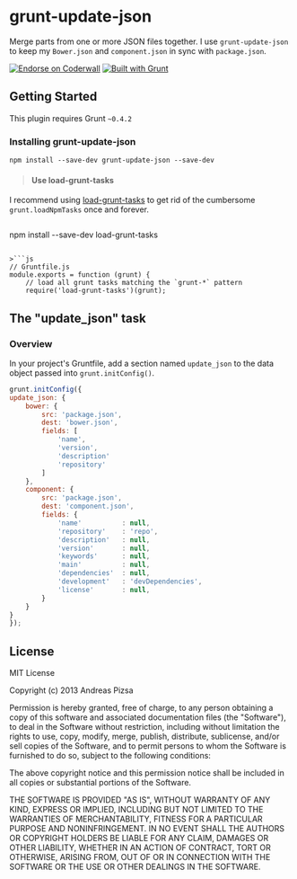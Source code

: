 # grunt-update-json

Merge parts from one or more JSON files together. I use `grunt-update-json` to keep my `Bower.json` and `component.json` in sync with `package.json`.

[![Endorse on Coderwall](http://api.coderwall.com/andreaspizsa/endorsecount.png)](http://coderwall.com/andreaspizsa)
[![Built with Grunt](https://cdn.gruntjs.com/builtwith.png)](http://gruntjs.com/)

## Getting Started
This plugin requires Grunt `~0.4.2`

### Installing grunt-update-json

```shell
npm install --save-dev grunt-update-json --save-dev
```

> #### Use load-grunt-tasks
> 
I recommend using [load-grunt-tasks](https://github.com/sindresorhus/load-grunt-tasks) to get rid of the cumbersome `grunt.loadNpmTasks` once and forever.

> ```shell
npm install --save-dev load-grunt-tasks
```

>```js
// Gruntfile.js
module.exports = function (grunt) {
    // load all grunt tasks matching the `grunt-*` pattern
    require('load-grunt-tasks')(grunt);
```

## The "update_json" task

### Overview
In your project's Gruntfile, add a section named `update_json` to the data object passed into `grunt.initConfig()`.

```js
grunt.initConfig({
update_json: {
	bower: {
		src: 'package.json',
		dest: 'bower.json',
		fields: [
			'name',
			'version',
            'description'     
			'repository'
		]
	},
	component: {
		src: 'package.json',
		dest: 'component.json',
		fields: {
			'name'			: null,
			'repository'	: 'repo',
			'description'	: null,
			'version'		: null,
			'keywords'		: null,
			'main'			: null,
			'dependencies'	: null,
			'development'	: 'devDependencies',
			'license'		: null,
		}
	}
}
});
```


## License

MIT License

Copyright (c) 2013 Andreas Pizsa

Permission is hereby granted, free of charge, to any person obtaining a copy of this software and associated documentation files (the "Software"), to deal in the Software without restriction, including without limitation the rights to use, copy, modify, merge, publish, distribute, sublicense, and/or sell copies of the Software, and to permit persons to whom the Software is furnished to do so, subject to the following conditions:

The above copyright notice and this permission notice shall be included in all copies or substantial portions of the Software.

THE SOFTWARE IS PROVIDED "AS IS", WITHOUT WARRANTY OF ANY KIND, EXPRESS OR 
IMPLIED, INCLUDING BUT NOT LIMITED TO THE WARRANTIES OF MERCHANTABILITY, 
FITNESS FOR A PARTICULAR PURPOSE AND NONINFRINGEMENT. IN NO EVENT SHALL THE 
AUTHORS OR COPYRIGHT HOLDERS BE LIABLE FOR ANY CLAIM, DAMAGES OR OTHER 
LIABILITY, WHETHER IN AN ACTION OF CONTRACT, TORT OR OTHERWISE, ARISING FROM, 
OUT OF OR IN CONNECTION WITH THE SOFTWARE OR THE USE OR OTHER DEALINGS IN 
THE SOFTWARE.